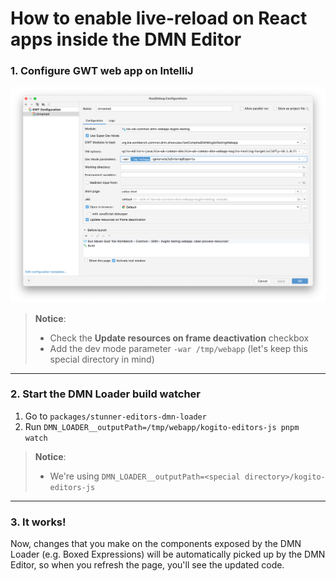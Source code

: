 <!--
   Licensed to the Apache Software Foundation (ASF) under one
   or more contributor license agreements.  See the NOTICE file
   distributed with this work for additional information
   regarding copyright ownership.  The ASF licenses this file
   to you under the Apache License, Version 2.0 (the
   "License"); you may not use this file except in compliance
   with the License.  You may obtain a copy of the License at
     http://www.apache.org/licenses/LICENSE-2.0
   Unless required by applicable law or agreed to in writing,
   software distributed under the License is distributed on an
   "AS IS" BASIS, WITHOUT WARRANTIES OR CONDITIONS OF ANY
   KIND, either express or implied.  See the License for the
   specific language governing permissions and limitations
   under the License.
-->

# How to enable live-reload on React apps inside the DMN Editor

### 1. Configure GWT web app on IntelliJ

![IntelliJ configuration](./intellij.png?raw=true)

> **Notice**:
>
> - Check the **Update resources on frame deactivation** checkbox
> - Add the dev mode parameter `-war /tmp/webapp` (let's keep this special directory in mind)

---

### 2. Start the DMN Loader build watcher

1. Go to `packages/stunner-editors-dmn-loader`
2. Run `DMN_LOADER__outputPath=/tmp/webapp/kogito-editors-js pnpm watch`

> **Notice**:
>
> - We're using `DMN_LOADER__outputPath=<special directory>/kogito-editors-js`

---

### 3. It works!

Now, changes that you make on the components exposed by the DMN Loader (e.g. Boxed Expressions) will be automatically picked up by the DMN Editor, so when you refresh the page, you'll see the updated code.
